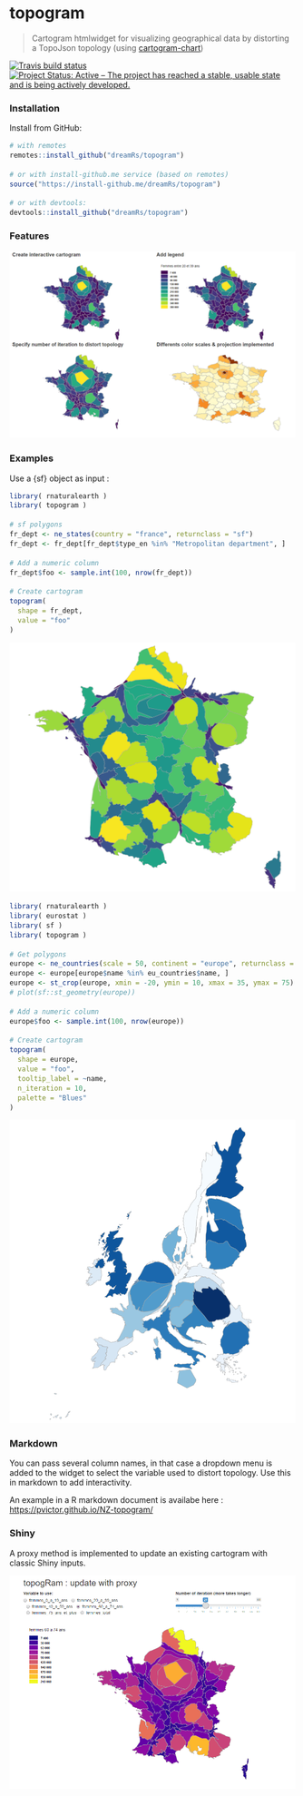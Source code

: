# topogram

> Cartogram htmlwidget for visualizing geographical data by distorting a TopoJson topology (using [cartogram-chart](https://github.com/vasturiano/cartogram-chart))

[![Travis build status](https://travis-ci.org/dreamRs/topogRam.svg?branch=master)](https://travis-ci.org/dreamRs/topogRam)
[![Project Status: Active – The project has reached a stable, usable state and is being actively developed.](http://www.repostatus.org/badges/latest/active.svg)](http://www.repostatus.org/#active)


### Installation

Install from GitHub:

```r
# with remotes
remotes::install_github("dreamRs/topogram")

# or with install-github.me service (based on remotes)
source("https://install-github.me/dreamRs/topogram")

# or with devtools:
devtools::install_github("dreamRs/topogram")
```


### Features


![](img/features.png)


### Examples

Use a {sf} object as input :

```r
library( rnaturalearth )
library( topogram )

# sf polygons
fr_dept <- ne_states(country = "france", returnclass = "sf")
fr_dept <- fr_dept[fr_dept$type_en %in% "Metropolitan department", ]

# Add a numeric column
fr_dept$foo <- sample.int(100, nrow(fr_dept))

# Create cartogram
topogram(
  shape = fr_dept, 
  value = "foo"
)
```

![](img/france.png)


```r
library( rnaturalearth )
library( eurostat )
library( sf )
library( topogram )

# Get polygons
europe <- ne_countries(scale = 50, continent = "europe", returnclass = "sf")
europe <- europe[europe$name %in% eu_countries$name, ]
europe <- st_crop(europe, xmin = -20, ymin = 10, xmax = 35, ymax = 75)
# plot(sf::st_geometry(europe))

# Add a numeric column 
europe$foo <- sample.int(100, nrow(europe))

# Create cartogram
topogram(
  shape = europe, 
  value = "foo", 
  tooltip_label = ~name, 
  n_iteration = 10, 
  palette = "Blues"
)
```
![](img/europe.png)



### Markdown

You can pass several column names, in that case a dropdown menu is added to the widget to select the variable used to distort topology. Use this in markdown to add interactivity.

An example in a R markdown document is availabe here : https://pvictor.github.io/NZ-topogram/


### Shiny

A proxy method is implemented to update an existing cartogram with classic Shiny inputs.

![](img/topogram-proxy.gif)




